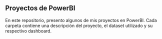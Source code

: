 ## **Proyectos de PowerBI**

En este repositorio, presento algunos de mis proyectos en PowerBI. Cada carpeta contiene una descripción del proyecto, el dataset utilizado y su respectivo dashboard.



